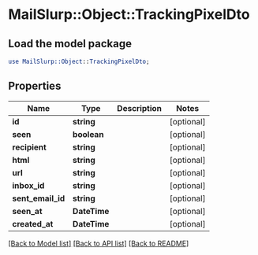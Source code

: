 # MailSlurp::Object::TrackingPixelDto

## Load the model package
```perl
use MailSlurp::Object::TrackingPixelDto;
```

## Properties
Name | Type | Description | Notes
------------ | ------------- | ------------- | -------------
**id** | **string** |  | [optional] 
**seen** | **boolean** |  | [optional] 
**recipient** | **string** |  | [optional] 
**html** | **string** |  | [optional] 
**url** | **string** |  | [optional] 
**inbox_id** | **string** |  | [optional] 
**sent_email_id** | **string** |  | [optional] 
**seen_at** | **DateTime** |  | [optional] 
**created_at** | **DateTime** |  | [optional] 

[[Back to Model list]](../README#documentation-for-models) [[Back to API list]](../README#documentation-for-api-endpoints) [[Back to README]](../README)


